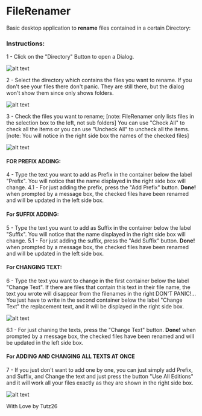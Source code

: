 # **FileRenamer**

Basic desktop application to **rename** files contained in a certain Directory:

### Instructions:

1 - Click on the "Directory" Button to open a Dialog.

![alt text](https://github.com/Tutz26/FileRenamer/tree/master/img/Directory.png)

2 - Select the directory which contains the files you want to rename. If you don't see your files there
    don't panic. They are still there, but the dialog won't show them since only shows folders.

![alt text](https://github.com/Tutz26/FileRenamer/tree/master/img/Dialog.png)

  
3 - Check the files you want to rename;
  [note: FileRenamer only lists files in the selection box to the left, not sub folders]
    You can use "Check All" to check all the items or
    you can use "Uncheck All" to uncheck all the items.
  [note: You will notice in the right side box the names of the checked files]
  
  ![alt text](https://github.com/Tutz26/FileRenamer/tree/master/img/Selections.png)
  
####  FOR PREFIX ADDING:
4 - Type the text you want to add as Prefix in the container below the label
    "Prefix". You will notice that the name displayed in the right side box will change.
4.1 - For just adding the prefix, press the "Add Prefix" button.
          **Done!** when prompted by a message box, the checked files have been renamed and will be
           updated in the left side box.

####  For SUFFIX ADDING:
5 - Type the text you want to add as Suffix in the container below the label
    "Suffix". You will notice that the name displayed in the right side box will change.
5.1 - For just adding the suffix, press the "Add Suffix" button.
          **Done!** when prompted by a message box, the checked files have been renamed and will be
           updated in the left side box.
                      
####  For CHANGING TEXT:
6 - Type the text you want to change in the first container below the label
    "Change Text". If there are files that contain this text in their file name, the 
    text you wrote will disappear from the filenames in the right DON'T PANIC!...
    You just have to write in the second container below the label "Change Text" the
    replacement text, and it will be displayed in the right side box.
    
![alt text](https://github.com/Tutz26/FileRenamer/tree/master/img/Textbox.png)  
  
    
6.1 - For just chaning the texts, press the "Change Text" button.
          **Done!** when prompted by a message box, the checked files have been renamed and will be
           updated in the left side box.
   
####   For ADDING AND CHANGING ALL TEXTS AT ONCE
7 - If you just don't want to add one by one, you can just simply add Prefix, and Suffix, and Change the
    text and just press the button "Use All Editions" and it will work all your files exactly as they
    are shown in the right side box.

![alt text](https://github.com/Tutz26/FileRenamer/tree/master/img/AllEdits.png)


With Love by Tutz26

